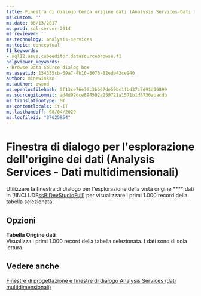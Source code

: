 ```yaml
---
title: Finestra di dialogo Cerca origine dati (Analysis Services-Dati multidimensionali) | Microsoft Docs
ms.custom: ''
ms.date: 06/13/2017
ms.prod: sql-server-2014
ms.reviewer: ''
ms.technology: analysis-services
ms.topic: conceptual
f1_keywords:
- sql12.asvs.cubeeditor.datasourcebrowse.f1
helpviewer_keywords:
- Browse Data Source dialog box
ms.assetid: 134355cb-69a7-4b16-8076-82ede43ce940
author: minewiskan
ms.author: owend
ms.openlocfilehash: 5f13ce76e79c3bb67de50bc1fbd37c7d91d36899
ms.sourcegitcommit: ad4d92dce894592a259721a1571b1d8736abacdb
ms.translationtype: MT
ms.contentlocale: it-IT
ms.lasthandoff: 08/04/2020
ms.locfileid: "87625854"
---
```

# <a name="browse-data-source-dialog-box-analysis-services---multidimensional-data"></a>Finestra di dialogo per l'esplorazione dell'origine dei dati (Analysis Services - Dati multidimensionali)
  Utilizzare la finestra di dialogo per l'esplorazione della vista origine **** dati in [!INCLUDE[ssBIDevStudioFull](../includes/ssbidevstudiofull-md.md)] per visualizzare i primi 1.000 record della tabella selezionata.  
  
## <a name="options"></a>Opzioni  
 **Tabella Origine dati**  
 Visualizza i primi 1.000 record della tabella selezionata. I dati sono di sola lettura.  
  
## <a name="see-also"></a>Vedere anche  
 [Finestre di progettazione e finestre di dialogo Analysis Services &#40;dati multidimensionali&#41;](analysis-services-designers-and-dialog-boxes-multidimensional-data.md)  
  
  
